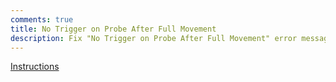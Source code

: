 ```yaml
---
comments: true
title: No Trigger on Probe After Full Movement
description: Fix "No Trigger on Probe After Full Movement" error message on a Kingroon KLP1
---
```


[Instructions](https://kingroon.com/blogs/3d-print-101/leveling-sensor-adjustment-on-kingroon-klp1-3d-printer)

